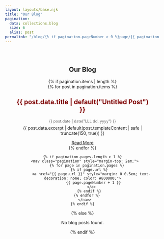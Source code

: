 ```yaml
---
layout: layouts/base.njk
title: "Our Blog"
pagination:
  data: collections.blog
  size: 6
  alias: post
permalink: "/blog/{% if pagination.pageNumber > 0 %}page/{{ pagination.pageNumber + 1 }}/index.html{% else %}index.html{% endif %}"
---
```


<section class="blog" style="padding: 2em; text-align: center;">
  <h1>Our Blog</h1>
  {% if pagination.items | length %}
    <!-- Use blog-cards as container -->
    <div class="blog-cards">
      {% for post in pagination.items %}
        <!-- Each post card uses blog-card class -->
        <div class="blog-card">
          <h2>
            <a href="{{ post.url }}" style="color: #800000; text-decoration: none;">
              {{ post.data.title | default("Untitled Post") }}
            </a>
          </h2>
          <p style="color: #666; font-size: 0.9em; margin: 0 0 0.5em;">
            {{ post.date | date("LLL dd, yyyy") }}
          </p>
          <p style="margin: 0 0 0.5em;">
            {{ post.data.excerpt | default(post.templateContent | safe | truncate(150, true)) }}
          </p>
          <a href="{{ post.url }}" class="btn" style="display: inline-block; margin-top: 0.5em;">Read More</a>
        </div>
      {% endfor %}
    </div>
    
    {% if pagination.pages.length > 1 %}
      <nav class="pagination" style="margin-top: 2em;">
        {% for page in pagination.pages %}
          {% if page.url %}
            <a href="{{ page.url }}" style="margin: 0 0.5em; text-decoration: none; color: #800000;">
              {{ page.pageNumber + 1 }}
            </a>
          {% endif %}
        {% endfor %}
      </nav>
    {% endif %}
    
  {% else %}
    <p>No blog posts found.</p>
  {% endif %}
</section>

